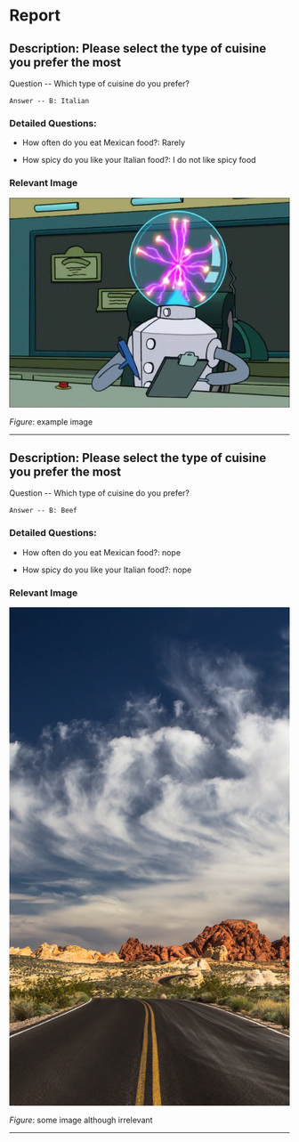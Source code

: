 
# Report


## Description: Please select the type of cuisine you prefer the most

Question -- Which type of cuisine do you prefer?

    Answer -- B: Italian

### Detailed Questions: 
- How often do you eat Mexican food?: Rarely 
 
- How spicy do you like your Italian food?: I do not like spicy food 
 


### Relevant Image

![image](reports_first_report/images/Dr._Perceptron.jpg)

*Figure*: example image

----------------

## Description: Please select the type of cuisine you prefer the most

Question -- Which type of cuisine do you prefer?

    Answer -- B: Beef

### Detailed Questions: 
- How often do you eat Mexican food?: nope 
 
- How spicy do you like your Italian food?: nope 
 


### Relevant Image

![image](reports_first_report/images/151424.jpg)

*Figure*: some image although irrelevant

----------------
